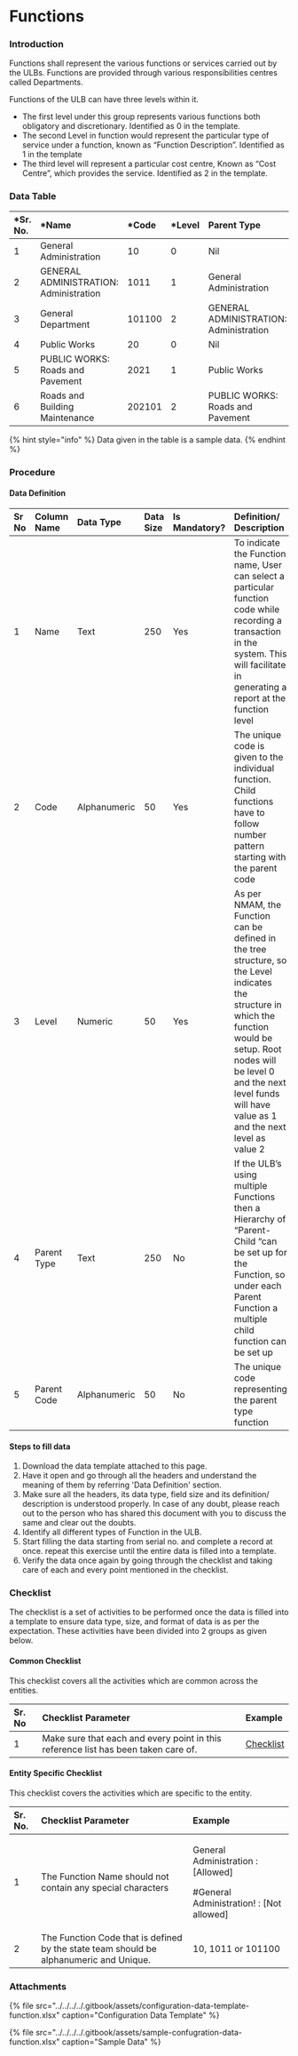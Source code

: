 # Functions

### Introduction

Functions shall represent the various functions or services carried out by the ULBs. Functions are provided through various responsibilities centres called Departments.

Functions of the ULB can have three levels within it.

* The first level under this group represents various functions both obligatory and discretionary. Identified as 0 in the template.
* The second Level in function would represent the particular type of service under a function, known as “Function Description”. Identified as 1 in the template
* The third level will represent a particular cost centre, Known as “Cost Centre”, which provides the service. Identified as 2 in the template.

### Data Table

| \*Sr. No. | \*Name | \*Code | \*Level | Parent Type | Parent Code |
| :--- | :--- | :--- | :--- | :--- | :--- |
| 1 | General Administration | 10 | 0 | Nil | Nil |
| 2 | GENERAL ADMINISTRATION: Administration | 1011 | 1 | General Administration | 10 |
| 3 | General Department | 101100 | 2 | GENERAL ADMINISTRATION: Administration | 1011 |
| 4 | Public Works | 20 | 0 | Nil | Nil |
| 5 | PUBLIC WORKS: Roads and Pavement | 2021 | 1 | Public Works | 20 |
| 6 | Roads and Building Maintenance | 202101 | 2 | PUBLIC WORKS: Roads and Pavement | 2021 |

{% hint style="info" %}
Data given in the table is a sample data.
{% endhint %}

### Procedure

#### Data Definition

| Sr No | Column Name | Data Type | Data Size | Is Mandatory? | Definition/ Description |
| :--- | :--- | :--- | :--- | :--- | :--- |
| 1 | Name | Text | 250 | Yes | To indicate the Function name, User can select a particular function code while recording a transaction in the system. This will facilitate in generating a report at the function level |
| 2 | Code | Alphanumeric | 50 | Yes | The unique code is given to the individual function. Child functions have to follow number pattern starting with the parent code |
| 3 | Level | Numeric | 50 | Yes | As per NMAM, the Function can be defined in the tree structure, so the Level indicates the structure in which the function would be setup. Root nodes will be level 0 and the next level funds will have value as 1 and the next level as value 2 |
| 4 | Parent Type | Text | 250 | No | If the ULB’s using multiple Functions then a Hierarchy of “Parent-Child “can be set up for the Function, so under each Parent Function a multiple child function can be set up |
| 5 | Parent Code | Alphanumeric | 50 | No | The unique code representing the parent type function |

#### Steps to fill data

1. Download the data template attached to this page.
2. Have it open and go through all the headers and understand the meaning of them by referring 'Data Definition' section.
3. Make sure all the headers, its data type, field size and its definition/ description is understood properly. In case of any doubt, please reach out to the person who has shared this document with you to discuss the same and clear out the doubts.
4. Identify all different types of Function in the ULB.
5. Start filling the data starting from serial no. and complete a record at once. repeat this exercise until the entire data is filled into a template.
6. Verify the data once again by going through the checklist and taking care of each and every point mentioned in the checklist.

### Checklist

The checklist is a set of activities to be performed once the data is filled into a template to ensure data type, size, and format of data is as per the expectation. These activities have been divided into 2 groups as given below.

#### Common Checklist

This checklist covers all the activities which are common across the entities.

| Sr. No | Checklist Parameter | Example |
| :--- | :--- | :--- |
| 1 | Make sure that each and every point in this reference list has been taken care of. | [Checklist](../common-config/checklist.md) |

#### Entity Specific Checklist

This checklist covers the activities which are specific to the entity.

<table>
  <thead>
    <tr>
      <th style="text-align:left">Sr. No.</th>
      <th style="text-align:left">Checklist Parameter</th>
      <th style="text-align:left">Example</th>
    </tr>
  </thead>
  <tbody>
    <tr>
      <td style="text-align:left">1</td>
      <td style="text-align:left">The Function Name should not contain any special characters</td>
      <td style="text-align:left">
        <p>General Administration : [Allowed]</p>
        <p>#General Administration! : [Not allowed]</p>
      </td>
    </tr>
    <tr>
      <td style="text-align:left">2</td>
      <td style="text-align:left">The Function Code that is defined by the state team should be alphanumeric
        and Unique.</td>
      <td style="text-align:left">10, 1011 or 101100</td>
    </tr>
  </tbody>
</table>

### Attachments

{% file src="../../../../.gitbook/assets/configuration-data-template-function.xlsx" caption="Configuration Data Template" %}

{% file src="../../../../.gitbook/assets/sample-confugration-data-function.xlsx" caption="Sample Data" %}




